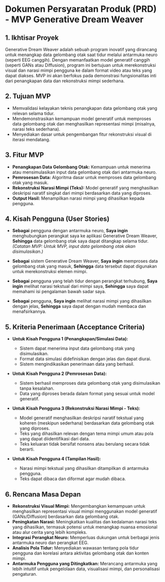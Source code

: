 # Dokumen Persyaratan Produk (PRD) - MVP Generative Dream Weaver

## 1. Ikhtisar Proyek

Generative Dream Weaver adalah sebuah program inovatif yang dirancang untuk menangkap data gelombang otak saat tidur melalui antarmuka neuro (seperti EEG canggih). Dengan memanfaatkan model generatif canggih (seperti GANs atau Diffusion), program ini bertujuan untuk merekonstruksi visual dan narasi mimpi pengguna ke dalam format video atau teks yang dapat diakses. MVP ini akan berfokus pada demonstrasi fungsionalitas inti dari penangkapan data dan rekonstruksi mimpi sederhana.

## 2. Tujuan MVP

*   Memvalidasi kelayakan teknis penangkapan data gelombang otak yang relevan selama tidur.
*   Mendemonstrasikan kemampuan model generatif untuk memproses data gelombang otak dan menghasilkan representasi mimpi (misalnya, narasi teks sederhana).
*   Menyediakan dasar untuk pengembangan fitur rekonstruksi visual di iterasi mendatang.

## 3. Fitur MVP

*   **Penangkapan Data Gelombang Otak:** Kemampuan untuk menerima atau mensimulasikan input data gelombang otak dari antarmuka neuro.
*   **Pemrosesan Data:** Algoritma dasar untuk memproses data gelombang otak yang masuk.
*   **Rekonstruksi Narasi Mimpi (Teks):** Model generatif yang menghasilkan deskripsi naratif singkat dari mimpi berdasarkan data yang diproses.
*   **Output Hasil:** Menampilkan narasi mimpi yang dihasilkan kepada pengguna.

## 4. Kisah Pengguna (User Stories)

*   **Sebagai** pengguna dengan antarmuka neuro,
    **Saya ingin** menghubungkan perangkat saya ke aplikasi Generative Dream Weaver,
    **Sehingga** data gelombang otak saya dapat ditangkap selama tidur.
    *(Catatan MVP: Untuk MVP, input data gelombang otak akan disimulasikan.)*

*   **Sebagai** sistem Generative Dream Weaver,
    **Saya ingin** memproses data gelombang otak yang masuk,
    **Sehingga** data tersebut dapat digunakan untuk merekonstruksi elemen mimpi.

*   **Sebagai** pengguna yang telah tidur dengan perangkat terhubung,
    **Saya ingin** melihat narasi tekstual dari mimpi saya,
    **Sehingga** saya dapat memahami isi pengalaman bawah sadar saya.

*   **Sebagai** pengguna,
    **Saya ingin** melihat narasi mimpi yang dihasilkan dengan jelas,
    **Sehingga** saya dapat dengan mudah membaca dan menafsirkannya.

## 5. Kriteria Penerimaan (Acceptance Criteria)

*   **Untuk Kisah Pengguna 1 (Penangkapan/Simulasi Data):**
    *   Sistem dapat menerima input data gelombang otak yang disimulasikan.
    *   Format data simulasi didefinisikan dengan jelas dan dapat diurai.
    *   Sistem mengindikasikan penerimaan data yang berhasil.

*   **Untuk Kisah Pengguna 2 (Pemrosesan Data):**
    *   Sistem berhasil memproses data gelombang otak yang disimulasikan tanpa kesalahan.
    *   Data yang diproses berada dalam format yang sesuai untuk model generatif.

*   **Untuk Kisah Pengguna 3 (Rekonstruksi Narasi Mimpi - Teks):**
    *   Model generatif menghasilkan deskripsi naratif tekstual yang koheren (meskipun sederhana) berdasarkan data gelombang otak yang diproses.
    *   Teks yang dihasilkan relevan dengan tema mimpi umum atau pola yang dapat diidentifikasi dari data.
    *   Teks keluaran tidak bersifat nonsens atau berulang secara tidak berarti.

*   **Untuk Kisah Pengguna 4 (Tampilan Hasil):**
    *   Narasi mimpi tekstual yang dihasilkan ditampilkan di antarmuka pengguna.
    *   Teks dapat dibaca dan diformat agar mudah dibaca.

## 6. Rencana Masa Depan

*   **Rekonstruksi Visual Mimpi:** Mengembangkan kemampuan untuk menghasilkan representasi visual mimpi menggunakan model generatif (GANs/Diffusion) berdasarkan data gelombang otak.
*   **Peningkatan Narasi:** Meningkatkan kualitas dan kedalaman narasi teks yang dihasilkan, termasuk potensi untuk menangkap nuansa emosional atau alur cerita yang lebih kompleks.
*   **Integrasi Perangkat Neuro:** Memperluas dukungan untuk berbagai jenis antarmuka neuro dan perangkat EEG.
*   **Analisis Pola Tidur:** Menyediakan wawasan tentang pola tidur pengguna dan korelasi antara aktivitas gelombang otak dan konten mimpi.
*   **Antarmuka Pengguna yang Ditingkatkan:** Merancang antarmuka yang lebih intuitif untuk pengelolaan data, visualisasi mimpi, dan personalisasi pengaturan.
